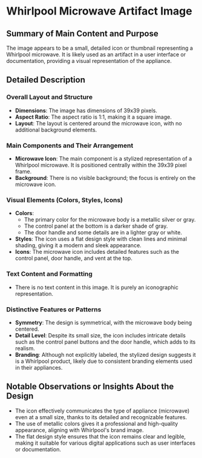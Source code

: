 # Whirlpool Microwave Artifact Image

## Summary of Main Content and Purpose
The image appears to be a small, detailed icon or thumbnail representing a Whirlpool microwave. It is likely used as an artifact in a user interface or documentation, providing a visual representation of the appliance.

## Detailed Description

### Overall Layout and Structure
- **Dimensions**: The image has dimensions of 39x39 pixels.
- **Aspect Ratio**: The aspect ratio is 1:1, making it a square image.
- **Layout**: The layout is centered around the microwave icon, with no additional background elements.

### Main Components and Their Arrangement
- **Microwave Icon**: The main component is a stylized representation of a Whirlpool microwave. It is positioned centrally within the 39x39 pixel frame.
- **Background**: There is no visible background; the focus is entirely on the microwave icon.

### Visual Elements (Colors, Styles, Icons)
- **Colors**:
  - The primary color for the microwave body is a metallic silver or gray.
  - The control panel at the bottom is a darker shade of gray.
  - The door handle and some details are in a lighter gray or white.
- **Styles**: The icon uses a flat design style with clean lines and minimal shading, giving it a modern and sleek appearance.
- **Icons**: The microwave icon includes detailed features such as the control panel, door handle, and vent at the top.

### Text Content and Formatting
- There is no text content in this image. It is purely an iconographic representation.

### Distinctive Features or Patterns
- **Symmetry**: The design is symmetrical, with the microwave body being centered.
- **Detail Level**: Despite its small size, the icon includes intricate details such as the control panel buttons and the door handle, which adds to its realism.
- **Branding**: Although not explicitly labeled, the stylized design suggests it is a Whirlpool product, likely due to consistent branding elements used in their appliances.

## Notable Observations or Insights About the Design
- The icon effectively communicates the type of appliance (microwave) even at a small size, thanks to its detailed and recognizable features.
- The use of metallic colors gives it a professional and high-quality appearance, aligning with Whirlpool's brand image.
- The flat design style ensures that the icon remains clear and legible, making it suitable for various digital applications such as user interfaces or documentation.